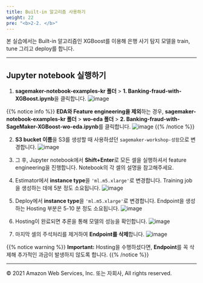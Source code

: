 ```yaml
---
title: Built-in 알고리즘 사용하기
weight: 22
pre: "<b>2-2. </b>"
---
```


본 실습에서는 Built-in 알고리즘인 XGBoost를 이용해 은행 사기 탐지 모델을 train, tune 그리고 deploy를 합니다.

---

## Jupyter notebook 실행하기

1. **sagemaker-notebook-examples-kr 폴더** > **1. Banking-fraud-with-XGBoost.ipynb**을 클릭합니다.
![image](/images/20_notebook/10_xgboost/xgb-notebook.png)

{{% notice info %}}
**EDA와 Feature engineering을 제외**하는 경우, **sagemaker-notebook-examples-kr 폴더** > **wo-eda 폴더** > **2. Banking-fraud-with-SageMaker-XGBoost-wo-eda.ipynb**를 클릭합니다. 
![image](/images/20_notebook/10_xgboost/xgb-notebook-wo-eda.png)
{{% /notice %}}

2. **S3 bucket 이름**을 S3를 생성할 때 사용하셨던 `sagemaker-workshop-성함`으로 변경합니다. 
![image](/images/20_notebook/10_xgboost/replace.png)

3. 그 후, Jupyter notebook에서 **Shift+Enter**로 모든 셀을 실행하셔서 feature engineering을 진행합니다. Notebook의 각 셀의 설명을 참고해주세요. 

4. Estimator에서 **instance type**을 `'ml.m5.xlarge'`로 변경합니다. Training job 을 생성하는 데에 5분 정도 소요됩니다. 
![image](/images/20_notebook/10_xgboost/estimator.png)

5. Deploy에서 **instance type**을 `'ml.m5.xlarge'`로 변경합니다. Endpoint을 생성하는 Hosting 부분은 5-10 분 정도 소요됩니다. 
![image](/images/20_notebook/10_xgboost/hosting.png)

6. Hosting이 완료되면 추론을 통해 모델의 성능을 확인합니다.
![image](/images/20_notebook/10_xgboost/result.png)

7. 마지막 셀의 주석처리를 제거하여 **Endpoint를 삭제**합니다.
![image](/images/20_notebook/10_xgboost/delete-endpoint.png)
 
{{% notice warning %}}
**Important:** Hosting을 수행하셨다면, **Endpoint**를 꼭 삭제해 추가적인 과금이 발생하지 않도록 합니다.
{{% /notice %}}

---

© 2021 Amazon Web Services, Inc. 또는 자회사, All rights reserved.

